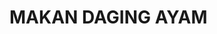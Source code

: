 <!DOCTYPE html>
<html lang="en">
<head>
    <meta charset="UTF-8">
    <meta http-equiv="X-UA-Compatible" content="IE=edge">
    <meta name="viewport" content="width=>, initial-scale=1.0">
    <title>Document</title>
</head>
<body>
    <h1>MAKAN DAGING AYAM</h1>
</body>
</html>
